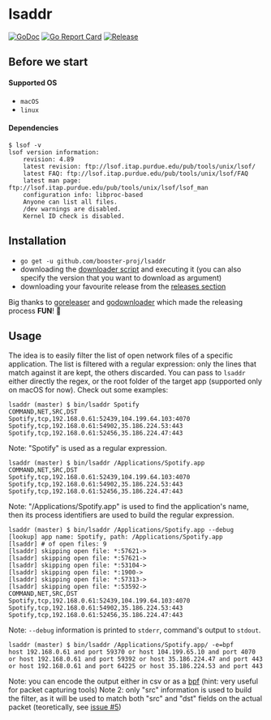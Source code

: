 # lsaddr
[![GoDoc](https://godoc.org/github.com/booster-proj/lsaddr?status.svg)](https://godoc.org/github.com/booster-proj/lsaddr)
[![Go Report Card](https://goreportcard.com/badge/github.com/booster-proj/lsaddr)](https://goreportcard.com/report/github.com/booster-proj/lsaddr)
[![Release](https://img.shields.io/github/release/booster-proj/lsaddr.svg)](https://github.com/booster-proj/lsaddr/releases/latest)

## Before we start
#### Supported OS
- `macOS`
- `linux`

#### Dependencies
```
$ lsof -v
lsof version information:
    revision: 4.89
    latest revision: ftp://lsof.itap.purdue.edu/pub/tools/unix/lsof/
    latest FAQ: ftp://lsof.itap.purdue.edu/pub/tools/unix/lsof/FAQ
    latest man page: ftp://lsof.itap.purdue.edu/pub/tools/unix/lsof/lsof_man
    configuration info: libproc-based
    Anyone can list all files.
    /dev warnings are disabled.
    Kernel ID check is disabled.
```
## Installation
- `go get -u github.com/booster-proj/lsaddr`
- downloading the [downloader script](https://raw.githubusercontent.com/booster-proj/lsaddr/master/godownloader.sh) and executing it (you can also specify the version that you want to download as argument)
- downloading your favourite release from the [releases section](https://github.com/booster-proj/lsaddr/releases)

Big thanks to [goreleaser](https://github.com/goreleaser/goreleaser) and [godownloader](https://github.com/goreleaser/godownloader) which made the releasing process **FUN**! 🤩

## Usage
The idea is to easily filter the list of open network files of a specific application. The list is filtered with a regular expression: only
the lines that match against it are kept, the others discarded. You can pass to `lsaddr` either directly the regex, or the root folder of the
target app (supported only on macOS for now). Check out some examples:

```
lsaddr (master) $ bin/lsaddr Spotify
COMMAND,NET,SRC,DST
Spotify,tcp,192.168.0.61:52439,104.199.64.103:4070
Spotify,tcp,192.168.0.61:54902,35.186.224.53:443
Spotify,tcp,192.168.0.61:52456,35.186.224.47:443
```
Note: "Spotify" is used as a regular expression.
```
lsaddr (master) $ bin/lsaddr /Applications/Spotify.app
COMMAND,NET,SRC,DST
Spotify,tcp,192.168.0.61:52439,104.199.64.103:4070
Spotify,tcp,192.168.0.61:54902,35.186.224.53:443
Spotify,tcp,192.168.0.61:52456,35.186.224.47:443
```
Note: "/Applications/Spotify.app" is used to find the application's name, then its
process identifiers are used to build the regular expression.
```
lsaddr (master) $ bin/lsaddr /Applications/Spotify.app --debug
[lookup] app name: Spotify, path: /Applications/Spotify.app
[lsaddr] # of open files: 9
[lsaddr] skipping open file: *:57621->
[lsaddr] skipping open file: *:57621->
[lsaddr] skipping open file: *:53104->
[lsaddr] skipping open file: *:1900->
[lsaddr] skipping open file: *:57313->
[lsaddr] skipping open file: *:53592->
COMMAND,NET,SRC,DST
Spotify,tcp,192.168.0.61:52439,104.199.64.103:4070
Spotify,tcp,192.168.0.61:54902,35.186.224.53:443
Spotify,tcp,192.168.0.61:52456,35.186.224.47:443
```
Note: `--debug` information is printed to `stderr`, command's output to `stdout`.
```
lsaddr (master) $ bin/lsaddr /Applications/Spotify.app/ -e=bpf
host 192.168.0.61 and port 59370 or host 104.199.65.10 and port 4070 or host 192.168.0.61 and port 59392 or host 35.186.224.47 and port 443 or host 192.168.0.61 and port 64225 or host 35.186.224.53 and port 443
```
Note: you can encode the output either in csv or as a [bpf](https://en.wikipedia.org/wiki/Berkeley_Packet_Filter) (hint: very useful for packet capturing tools)
Note 2: only "src" information is used to build the filter, as it will be used to match both "src" and "dst" fields on the actual packet (teoretically, see [issue #5](https://github.com/booster-proj/lsaddr/issues/5))
